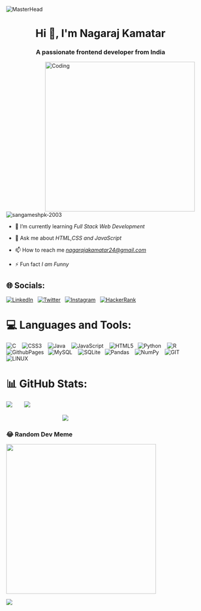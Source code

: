 ![MasterHead](https://user-images.githubusercontent.com/74038190/225813708-98b745f2-7d22-48cf-9150-083f1b00d6c9.gif)
<h1 align="center">Hi 👋, I'm Nagaraj Kamatar</h1>
<h3 align="center">A passionate frontend developer from India</h3>
<img src="https://user-images.githubusercontent.com/74038190/216644497-1951db19-8f3d-4e44-ac08-8e9d7e0d94a7.gif" alt="Coding" width="400" align="right">

<p align="left"> <img src="https://komarev.com/ghpvc/?username=sangameshpk-2003&label=Profile%20views&color=0e75b6&style=flat" alt="sangameshpk-2003" /> </p>


- 🌱 I’m currently learning *Full Stack Web Development*

- 💬 Ask me about *HTML,CSS and JavaScript*

- 📫 How to reach me *nagarajakamatar24@gmail.com*

- ⚡ Fun fact *I am Funny*

## 🌐 Socials:
[![LinkedIn](https://img.shields.io/badge/LinkedIn-%230077B5.svg?logo=linkedin&logoColor=white)](https://www.linkedin.com/in/nagaraja-kamatar-317147239) &nbsp; [![Twitter](https://img.shields.io/badge/Twitter-%231DA1F2.svg?logo=Twitter&logoColor=white)](https://twitter.com/Mr_Nagaraj2) &nbsp; [![Instagram](https://img.shields.io/badge/Instagram-%23E4405F.svg?logo=Instagram&logoColor=white)](https://www.instagram.com/_nagaraj_kamatar/)  &nbsp; [![HackerRank](https://img.shields.io/badge/HackerRank-%231DA1F2.svg?logo=hackerrank&logoColor=white)](https://www.hackerrank.com/mr_nagarajakama1?hr_r=1)



# 💻 Languages and Tools:
![C](https://img.shields.io/badge/c-%2300599C.svg?style=flat&logo=c&logoColor=white) &nbsp;&nbsp; ![CSS3](https://img.shields.io/badge/css3-%231572B6.svg?style=flat&logo=css3&logoColor=white) &nbsp;&nbsp; ![Java](https://img.shields.io/badge/java-%23ED8B00.svg?style=flat&logo=openjdk&logoColor=white) &nbsp;&nbsp; ![JavaScript](https://img.shields.io/badge/javascript-%23323330.svg?style=flat&logo=javascript&logoColor=%23F7DF1E) &nbsp;&nbsp; ![HTML5](https://img.shields.io/badge/html5-%23E34F26.svg?style=flat&logo=html5&logoColor=white) &nbsp;&nbsp;![Python](https://img.shields.io/badge/python-3670A0?style=flat&logo=python&logoColor=ffdd54) &nbsp;&nbsp; ![R](https://img.shields.io/badge/r-%23276DC3.svg?style=flat&logo=r&logoColor=white) &nbsp;&nbsp;  ![GithubPages](https://img.shields.io/badge/github%20pages-121013?style=flat&logo=github&logoColor=white) &nbsp;&nbsp;![MySQL](https://img.shields.io/badge/mysql-%2300000f.svg?style=flat&logo=mysql&logoColor=white) &nbsp;&nbsp; ![SQLite](https://img.shields.io/badge/sqlite-%2307405e.svg?style=flat&logo=sqlite&logoColor=white)  &nbsp;&nbsp;![Pandas](https://img.shields.io/badge/pandas-%23150458.svg?style=flat&logo=pandas&logoColor=white) &nbsp;&nbsp; ![NumPy](https://img.shields.io/badge/numpy-%23013243.svg?style=flat&logo=numpy&logoColor=white) &nbsp;&nbsp;  ![GIT](https://img.shields.io/badge/Git-fc6d26?style=flat&logo=git&logoColor=white) &nbsp;&nbsp; ![LINUX](https://img.shields.io/badge/Linux-FCC624?style=flat&logo=linux&logoColor=black)  


# 📊 GitHub Stats:
![](https://github-readme-stats.vercel.app/api/top-langs/?username=Nagaraja-Kamatar&theme=dark&hide_border=false&include_all_commits=true&count_private=false&layout=compact) &nbsp;&nbsp;&nbsp;&nbsp;&nbsp;&nbsp;
![](https://github-readme-streak-stats.herokuapp.com/?user=Nagaraja-Kamatar&theme=dark&hide_border=false)<br/><br/>
&nbsp;&nbsp;&nbsp;&nbsp;&nbsp;&nbsp;&nbsp;&nbsp;&nbsp;&nbsp;&nbsp;&nbsp;&nbsp;&nbsp;&nbsp;&nbsp;&nbsp;&nbsp;&nbsp;&nbsp;&nbsp;&nbsp;&nbsp;&nbsp;&nbsp;&nbsp;&nbsp;&nbsp;&nbsp;&nbsp;&nbsp;&nbsp;&nbsp;&nbsp;&nbsp;&nbsp;&nbsp;&nbsp;![](https://github-readme-stats.vercel.app/api?username=Nagaraja-Kamatar&theme=dark&hide_border=false&include_all_commits=true&count_private=false)<br/>

### 😂 Random Dev Meme
<img src='https://randommeme-five.vercel.app/' style="height: 400px;"/>

[![](https://visitcount.itsvg.in/api?id=Sahil-s-i&icon=0&color=0)](https://visitcount.itsvg.in)
